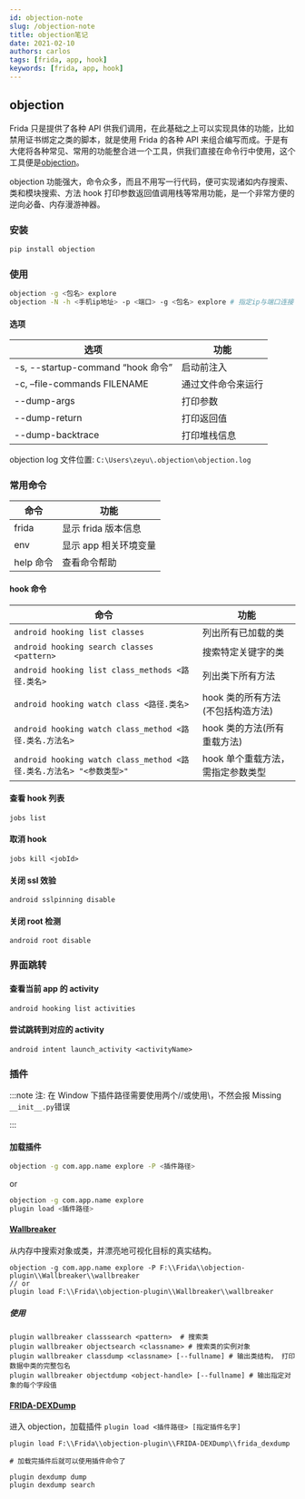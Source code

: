 ```yaml
---
id: objection-note
slug: /objection-note
title: objection笔记
date: 2021-02-10
authors: carlos
tags: [frida, app, hook]
keywords: [frida, app, hook]
---
```


## objection

Frida 只是提供了各种 API 供我们调用，在此基础之上可以实现具体的功能，比如禁用证书绑定之类的脚本，就是使用 Frida 的各种 API 来组合编写而成。于是有大佬将各种常见、常用的功能整合进一个工具，供我们直接在命令行中使用，这个工具便是[objection](https://github.com/sensepost/objection)。

objection 功能强大，命令众多，而且不用写一行代码，便可实现诸如内存搜索、类和模块搜索、方法 hook 打印参数返回值调用栈等常用功能，是一个非常方便的逆向必备、内存漫游神器。

### 安装

```bash
pip install objection
```

### 使用

```bash
objection -g <包名> explore
objection -N -h <手机ip地址> -p <端口> -g <包名> explore # 指定ip与端口连接
```

#### 选项

| 选项                              | 功能               |
| --------------------------------- | ------------------ |
| -s, --startup-command “hook 命令” | 启动前注入         |
| -c, –file-commands FILENAME       | 通过文件命令来运行 |
| --dump-args                       | 打印参数           |
| --dump-return                     | 打印返回值         |
| --dump-backtrace                  | 打印堆栈信息       |

objection log 文件位置: `C:\Users\zeyu\.objection\objection.log`

### 常用命令

| 命令      | 功能                  |
| --------- | --------------------- |
| frida     | 显示 frida 版本信息   |
| env       | 显示 app 相关环境变量 |
| help 命令 | 查看命令帮助          |

#### hook 命令

| 命令 | 功能 |
| --- | --- |
| `android hooking list classes` | 列出所有已加载的类 |
| `android hooking search classes <pattern>` | 搜索特定关键字的类 |
| `android hooking list class_methods <路径.类名>` | 列出类下所有方法 |
| `android hooking watch class <路径.类名>` | hook 类的所有方法(不包括构造方法) |
| `android hooking watch class_method <路径.类名.方法名>` | hook 类的方法(所有重载方法) |
| `android hooking watch class_method <路径.类名.方法名> "<参数类型>"` | hook 单个重载方法，需指定参数类型 |

#### 查看 hook 列表

```
jobs list
```

#### 取消 hook

```
jobs kill <jobId>
```

#### 关闭 ssl 效验

```
android sslpinning disable
```

#### 关闭 root 检测

```
android root disable
```

### 界面跳转

#### 查看当前 app 的 activity

```
android hooking list activities
```

#### 尝试跳转到对应的 activity

```
android intent launch_activity <activityName>
```

### 插件

:::note 注: 在 Window 下插件路径需要使用两个//或使用\，不然会报 Missing `__init__.py`错误

:::

#### 加载插件

```bash
objection -g com.app.name explore -P <插件路径>
```

or

```bash
objection -g com.app.name explore
plugin load <插件路径>
```

#### [Wallbreaker](https://github.com/hluwa/Wallbreaker)

从内存中搜索对象或类，并漂亮地可视化目标的真实结构。

```
objection -g com.app.name explore -P F:\\Frida\\objection-plugin\\Wallbreaker\\wallbreaker
// or
plugin load F:\\Frida\\objection-plugin\\Wallbreaker\\wallbreaker
```

##### 使用

```
plugin wallbreaker classsearch <pattern>  # 搜索类
plugin wallbreaker objectsearch <classname> # 搜索类的实例对象
plugin wallbreaker classdump <classname> [--fullname] # 输出类结构， 打印数据中类的完整包名
plugin wallbreaker objectdump <object-handle> [--fullname] # 输出指定对象的每个字段值

```

#### [FRIDA-DEXDump](https://github.com/hluwa/FRIDA-DEXDump)

进入 objection，加载插件 `plugin load <插件路径> [指定插件名字]`

```
plugin load F:\\Frida\\objection-plugin\\FRIDA-DEXDump\\frida_dexdump

# 加载完插件后就可以使用插件命令了

plugin dexdump dump
plugin dexdump search
```
